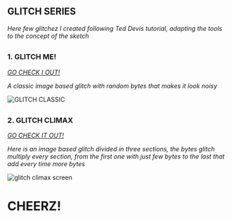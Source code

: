 ## GLITCH SERIES


_Here few glitchez I created following Ted Devis tutorial, adapting the tools to the concept of the sketch_
##
### 1. GLITCH ME!
[_GO CHECK I OUT!_](https://editor.p5js.org/MaxMax/full/zJVGjiver)


_A classic image based glitch with random bytes that makes it look noisy_


![GLITCH CLASSIC](https://user-images.githubusercontent.com/101175806/175782618-b8755248-4e01-44e7-b8d7-bdf47d80eb1e.PNG)
##


### 2. GLITCH CLIMAX

[_GO CHECK IT OUT!_](https://editor.p5js.org/MaxMax/full/gFLk_eHST)


_Here is an image based glitch divided in three sections, the bytes glitch multiply every section, from the first one with just few bytes to the last that add every time more bytes_


![glitch climax screen](https://user-images.githubusercontent.com/101175806/175783266-18f2fa6d-2cfa-4832-bb95-b78ca4a5064c.PNG)


##

# CHEERZ!
